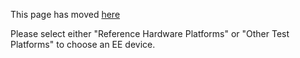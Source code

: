 This page has moved [here](https://github.com/Linaro/documentation/blob/master/Reference-Platform/README.md)

Please select either "Reference Hardware Platforms" or "Other Test Platforms" to choose an EE device.